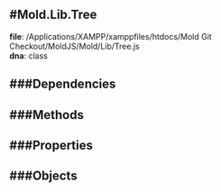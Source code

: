 
#Mold.Lib.Tree
---------------------------------------

__file__: /Applications/XAMPP/xamppfiles/htdocs/Mold Git Checkout/MoldJS/Mold/Lib/Tree.js  
__dna__: class  


	






###Dependencies
--------------




   
###Methods
--------------
 

 
  
###Properties
-------------


 

###Objects
------------



		
